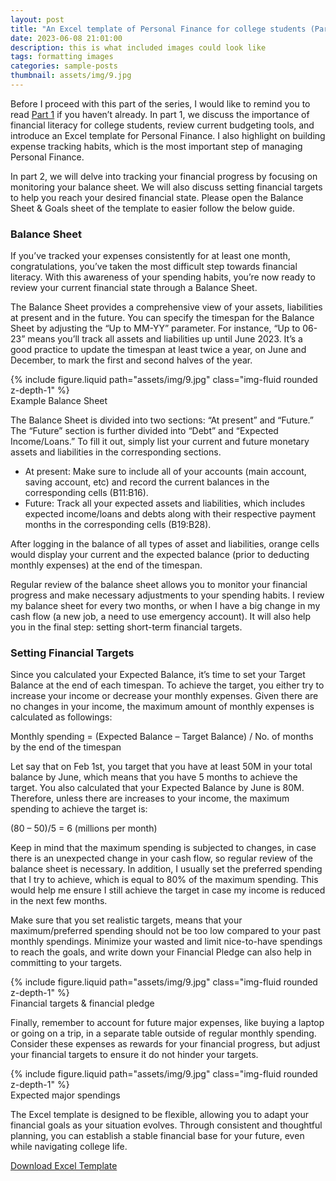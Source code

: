 ```yaml
---
layout: post
title: "An Excel template of Personal Finance for college students (Part 2)"
date: 2023-06-08 21:01:00
description: this is what included images could look like
tags: formatting images
categories: sample-posts
thumbnail: assets/img/9.jpg
---
```


Before I proceed with this part of the series, I would like to remind you to read <a href="/blog/2023/finance1/" target="_blank">Part 1</a> if you haven’t already. In part 1, we discuss the importance of financial literacy for college students, review current budgeting tools, and introduce an Excel template for Personal Finance. I also highlight on building expense tracking habits, which is the most important step of managing Personal Finance.

In part 2, we will delve into tracking your financial progress by focusing on monitoring your balance sheet. We will also discuss setting financial targets to help you reach your desired financial state. Please open the Balance Sheet & Goals sheet of the template to easier follow the below guide.

<h3>Balance Sheet</h3>

If you’ve tracked your expenses consistently for at least one month, congratulations, you’ve taken the most difficult step towards financial literacy. With this awareness of your spending habits, you’re now ready to review your current financial state through a Balance Sheet.

The Balance Sheet provides a comprehensive view of your assets, liabilities at present and in the future. You can specify the timespan for the Balance Sheet by adjusting the “Up to MM-YY” parameter. For instance, “Up to 06-23” means you’ll track all assets and liabilities up until June 2023. It’s a good practice to update the timespan at least twice a year, on June and December, to mark the first and second halves of the year.

<div class="row mt-3">
    <div class="col-sm mt-3 mt-md-0">
        {% include figure.liquid path="assets/img/9.jpg" class="img-fluid rounded z-depth-1" %}
    </div>
</div>
<div class="caption">
    Example Balance Sheet
</div>

The Balance Sheet is divided into two sections: “At present” and “Future.” The “Future” section is further divided into “Debt” and “Expected Income/Loans.” To fill it out, simply list your current and future monetary assets and liabilities in the corresponding sections.

<ul>
  <li>At present: Make sure to include all of your accounts (main account, saving account, etc) and record the current balances in the corresponding cells (B11:B16).</li>
  <li>Future: Track all your expected assets and liabilities, which includes expected income/loans and debts along with their respective payment months in the corresponding cells (B19:B28).</li>
</ul>

After logging in the balance of all types of asset and liabilities, orange cells would display your current and the expected balance (prior to deducting monthly expenses) at the end of the timespan.

Regular review of the balance sheet allows you to monitor your financial progress and make necessary adjustments to your spending habits. I review my balance sheet for every two months, or when I have a big change in my cash flow (a new job, a need to use emergency account). It will also help you in the final step: setting short-term financial targets.

<h3>Setting Financial Targets</h3>

Since you calculated your Expected Balance, it’s time to set your Target Balance at the end of each timespan. To achieve the target, you either try to increase your income or decrease your monthly expenses. Given there are no changes in your income, the maximum amount of monthly expenses is calculated as followings:

Monthly spending = (Expected Balance – Target Balance) / No. of months by the end of the timespan

Let say that on Feb 1st, you target that you have at least 50M in your total balance by June, which means that you have 5 months to achieve the target. You also calculated that your Expected Balance by June is 80M. Therefore, unless there are increases to your income, the maximum spending to achieve the target is:

(80 – 50)/5 = 6 (millions per month)

Keep in mind that the maximum spending is subjected to changes, in case there is an unexpected change in your cash flow, so regular review of the balance sheet is necessary. In addition, I usually set the preferred spending that I try to achieve, which is equal to 80% of the maximum spending. This would help me ensure I still achieve the target in case my income is reduced in the next few months.

Make sure that you set realistic targets, means that your maximum/preferred spending should not be too low compared to your past monthly spendings. Minimize your wasted and limit nice-to-have spendings to reach the goals, and write down your Financial Pledge can also help in committing to your targets.

<div class="row mt-3">
    <div class="col-sm mt-3 mt-md-0">
        {% include figure.liquid path="assets/img/9.jpg" class="img-fluid rounded z-depth-1" %}
    </div>
</div>
<div class="caption">
    Financial targets & financial pledge
</div>

Finally, remember to account for future major expenses, like buying a laptop or going on a trip, in a separate table outside of regular monthly spending. Consider these expenses as rewards for your financial progress, but adjust your financial targets to ensure it do not hinder your targets.

<div class="row mt-3">
    <div class="col-sm mt-3 mt-md-0">
        {% include figure.liquid path="assets/img/9.jpg" class="img-fluid rounded z-depth-1" %}
    </div>
</div>
<div class="caption">
    Expected major spendings
</div>

The Excel template is designed to be flexible, allowing you to adapt your financial goals as your situation evolves. Through consistent and thoughtful planning, you can establish a stable financial base for your future, even while navigating college life.

<a href="downloadable-excel-file-link" download>Download Excel Template</a>